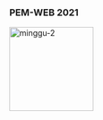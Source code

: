 ### PEM-WEB 2021
<img align="left" src="https://i.ibb.co/n0nnsxG/logo-2.png" alt="minggu-2" width="150" />